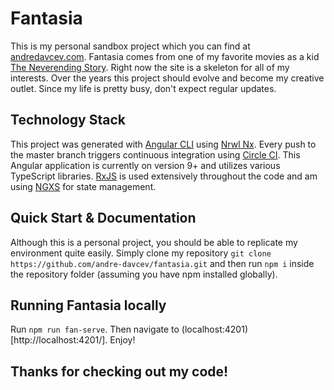 # Fantasia

This is my personal sandbox project which you can find at [andredavcev.com](https://andredavcev.com/). Fantasia comes from one of my favorite movies as a kid [The Neverending Story](<https://en.wikipedia.org/wiki/The_NeverEnding_Story_(film)>). Right now the site is a skeleton for all of my interests. Over the years this project should evolve and become my creative outlet. Since my life is pretty busy, don't expect regular updates.

## Technology Stack

This project was generated with [Angular CLI](https://github.com/angular/angular-cli) using [Nrwl Nx](https://nrwl.io/nx). Every push to the master branch triggers continuous integration using [Circle CI](https://circleci.com/). This Angular application is currently on version 9+ and utilizes various TypeScript libraries. [RxJS](https://rxjs-dev.firebaseapp.com/) is used extensively throughout the code and am using [NGXS](https://ngxs.gitbook.io/ngxs) for state management.

## Quick Start & Documentation

Although this is a personal project, you should be able to replicate my environment quite easily. Simply clone my repository `git clone https://github.com/andre-davcev/fantasia.git` and then run `npm i` inside the repository folder (assuming you have npm installed globally).

## Running Fantasia locally

Run `npm run fan-serve`. Then navigate to (localhost:4201)[http://localhost:4201/]. Enjoy!

## Thanks for checking out my code!
